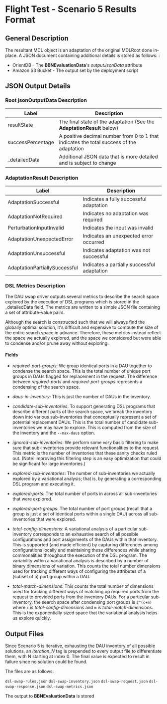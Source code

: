 # Flight Test - Scenario 5 Results Format

## General Description

The resultant MDL object is an adaptation of the original MDLRoot done in-place. A JSON document containing additional 
details is stored as follows: :

 - OrientDB - The **BBNEvaluationData**'s _outputJsonData_ attribute
 - Amazon S3 Bucket - The output set by the deployment script

## JSON Output Details

### Root jsonOutputData Description

| Label             | Description                                                                               |
|-------------------|-------------------------------------------------------------------------------------------|
| resultState       | The final state of the adaptation  (See the **AdaptationResult** below)                   |
| successPercentage | A positive decimal number from 0 to 1 that indicates the total success of the adaptation  |
| _detailedData      | Additional JSON data that is more detailed and is subject to change                      |

### AdaptationResult Description

| Label                         | Description                                           |
|-------------------------------|-------------------------------------------------------|
| AdaptationSuccessful          | Indicates a fully successful adaptation               |
| AdaptationNotRequired         | Indicates no adaptation was required                  |
| PerturbationInputInvalid      | Indicates the input was invalid                       |
| AdaptationUnexpectedError     | Indicates an unexpected error occurred                |
| AdaptationUnsuccessful        | Indicates adaptation was not successful               |
| AdaptationPartiallySuccessful | Indicates a partially successful adaptation           |

### DSL Metrics Description

The DAU swap driver outputs several metrics to describe the search space
explored by the execution of DSL programs which is stored in the 
_detailedData field. The metrics are written to a simple
JSON file containing a set of attribute-value pairs.

Although the search is constructed such that we will always find the globally
optimal solution, it's difficult and expensive to compute the size of the
entire search space in advance. Therefore, these metrics instead reflect the
space we actually explored, and the space we considered but were able to
condense and/or prune away without exploring.  

#### Fields

 * *required-port-groups*: We group identical ports in a DAU together to
   condense the search space. This is the total number of unique port groups in
   DAUs flagged for replacement in the request. The difference between
   *required-ports* and *required-port-groups* represents a condensing of the
   search space.

 * *daus-in-inventory*: This is just the number of DAUs in the inventory.

 * *candidate-sub-inventories*: To support generating DSL programs that
   describe different parts of the search space, we break the inventory down
   into various sub-inventories that conceptually represent a set of potential
   replacement DAUs. This is the total number of candidate sub-inventories we
   may have to explore. This is computed from the size of the inventory and the
   `--max-daus` option.

 * *ignored-sub-inventories*: We perform some *very* basic filtering to make
   sure that sub-inventories provide relevant functionalities to the request.
   This metric is the number of inventories that these sanity checks ruled out.
   (Note: improving this filtering step is an easy optimization that could be
   significant for large inventories.)

 * *explored-sub-inventories*: The number of sub-inventories we actually
   explored by a variational analysis; that is, by generating a corresponding
   DSL program and executing it.

 * *explored-ports*: The total number of ports in across all sub-inventories
   that were explored.

 * *explored-port-groups*: The total number of port groups (recall that a group
   is just a set of identical ports within a single DAU) across all
   sub-inventories that were explored.

 * *total-config-dimensions*: A variational analysis of a particular
   sub-inventory corresponds to an exhaustive search of all possible
   configurations and port assignments of the DAUs within that inventory. This
   is supported (and made efficient) by capturing differences among
   configurations locally and maintaining these differences while sharing
   commonalities throughout the execution of the DSL program. The variability
   within a variational analysis is described by a number of binary dimensions
   of variation. This counts the total number dimensions used for tracking
   different ways of configuring the attributes of a (subset of a) port group
   within a DAU.

 * *total-match-dimensions*: This counts the total number of dimensions used
   for tracking different ways of matching up required ports from the request
   to provided ports from the inventory DAUs. For a particular sub-inventory,
   the search space after condensing port groups is `2^(c+m)` where `c` is
   *total-config-dimensions* and `m` is *total-match-dimensions*. This is the
   exponentially sized space that the variational analysis helps us explore
   quickly.

## Output Files

Since Scenario 5 is iterative, exhausting the DAU inventory of all possible solutions, an _iteration_N_ tag is 
prepended to every output file to differentiate them, with N starting at index 0. The final value is expected to 
result in failure since no solution could be found.

The files are as follows:  

`dsl-swap-rules.json`
`dsl-swap-inventory.json`
`dsl-swap-request.json`
`dsl-swap-response.json`
`dsl-swap-metrics.json`

The output to **BBNEvaluationData** is stored 